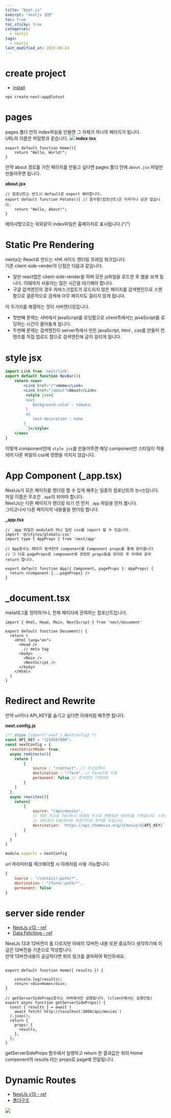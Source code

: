 ```yaml
---
title: "Next.js"
execrpt: "nextjs 설명"
toc: true
toc_sticky: true
categories:
  - nextjs
tags:
  - nextjs
last_modified_at: 2023-06-24
---
```


# create project

- [install](https://nextjs.org/docs/getting-started/installation)

```
npx create-next-app@latest
```

# pages

pages 폴더 안의 index파일을 만들면 그 자체가 하나의 페이지가 됩니다.  
URL의 이름은 파일명과 같습니다.
![](https://github.com/jsdmas/tailwind-practice/assets/105098581/fbd0207f-2b03-4f5e-93c7-5f1dcc366c85)
**index.tsx**
```tsx
export default function Home(){
    return "Hello, World!";
}
```

만약 about 경로를 가진 페이지를 만들고 싶다면 pages 폴더 안에 `about.jsx` 파일만 만들어주면 됩니다.

**about.jsx**
```tsx
// 컴포넌트는 반드시 default로 export 해야합니다.
export default function Potato(){ // 함수명(컴포넌트)은 아무거나 상관 없습니다. 
    return "Hello, About!";
}
```

예외사항으로는 위와같이 index파일은 홈페이지로 표시됩니다.("/")

# Static Pre Rendering
nextjs는 React로 만드는 서버 사이드 랜더링 프레임 워크입니다.  
기존 client-side-render의 단점은 다음과 같습니다.
- 일반 react앱은 client-side-render을 하며 모든 js파일을 로드한 후 웹을 보게 됩니다. 이떄까지 사용자는 많은 시간을 대기해야 합니다.
- 구글 검색엔진의 경우 자바스크립트가 로드되지 않은 페이지를 검색엔진으로 스캔함으로 결론적으로 검색에 아무 페이지도 걸리지 않게 됩니다.

이 두가지를 해결하는 것이 서버렌더링입니다.  
- 첫번쨰 문제는 서버에서 javaScript를 로딩함으로 client측에서는 javaScript를 로딩하는 시간이 줄어들게 됩니다.
- 두번째 문제는 검색엔진이 server측에서 만든 javaScript, html , css를 만들어 컨텐츠를 직접 업로드 함으로 검색엔진에 글이 걸리게 됩니다.

# style jsx

```jsx
import Link from 'next/link'
export default function NavBar(){
    return <nav>
        <Link href="/">Home</Link>
        <Link href="/about">About</Link>
         <style jsx>{`
         nav{
            background-color : tomato;
         }
         a{
            text-decoration : none
        }
         `}</style>   
    </nav>
}
```
이렇게 component안에 `style jsx`를 만들어주면 해당 component만 스타일이 적용되어 다른 파일의 css에 영향을 끼치지 않습니다.

# App Component (_app.tsx)
NextJs가 모든 페이지를 렌더링 할 수 있게 해주는 일종의 컴포넌트의 `청사진`입니다.  
파일 이름은 무조건 `_app`이 되어야 합니다.  
NextJs는 다른 페이지가 렌더링 되기 전 먼저 `_app` 파일을 먼저 봅니다.  
그리고나서 다른 페이지의 내용물을 랜더링 합니다.  
  
**_app.tsx**
```tsx
// _app 파일은 module이 아닌 일반 css를 import 할 수 있습니다.
import '@/styles/globals.css'
import type { AppProps } from 'next/app'

// App함수는 페이지 탐색전의 component를 Component props를 통해 받아옵니다
// 그 다음 pageProps로 component에 관련한 props들을 받아온 후 아래와 같이 return 합니다.

export default function App({ Component, pageProps }: AppProps) {
  return <Component {...pageProps} />
}
```

# _document.tsx
meta태그를 정의하거나, 전체 페이지에 관여하는 컴포넌트입니다.
```tsx
import { Html, Head, Main, NextScript } from 'next/document'

export default function Document() {
  return (
    <Html lang="en">
      <Head />
        // meta tag   
      <body>
        <Main />
        <NextScript />
      </body>
    </Html>
  )
}
```

# Redirect and Rewrite

만약 url이나 API_KEY를 숨기고 싶다면 아래처럼 해주면 됩니다.

**next.config.js**
```js
/** @type {import('next').NextConfig} */
const API_KEY = "1234567890";
const nextConfig = {
  reactStrictMode: true,
  async redirects(){
    return [
        {
            source : "/contact", // 주소입력시
            destination : "/form", // form으로 이동
            permanent: false // 검색엔진 기억여부
        }
    ]
  },
  async rewrites(){
    return[
        {
            source: "/api/movies", 
            // 위의 주소로 fecth시 아래의 주소로 변환되어 데이터를 가져옵니다. (마스킹)
            // 네트워크 tab에서도 마찬가지로 위처럼 보입니다.
            destination: `https://api.themovie.org/3/movie/${API_KEY}`
        }
    ]
  }
}

module.exports = nextConfig

```
url 파라미터를 체크해야할 시 아래처럼 사용 가능합니다.  
```js
{
    source : "/contact/:path/*", 
    destination : "/form/:path/*",
    permanent: false 
}
```

# server side render
- [NextJs v13 - ref](https://nextjs.org/docs/app/building-your-application/data-fetching/fetching)
- [Data Fetching - ref](https://ahnanne.tistory.com/92)
  
NextJs 13과 12버전이 좀 다르지만 아래의 12버전 내용 또한 중요하다 생각하기에 이 글은 12버전을 기준으로 작성합니다.  
만약 13버전내용이 궁금하다면 위의 링크를 클릭하여 확인하세요.  

```tsx

export default function Home({ results }) {

    console.log(results);
    return <div>Home</div>;
}

// getServerSideProps함수는 서버에서만 실행됩니다. (client에서는 실행안됨)
export async function getServerSideProps() {
  const { results } = await (
    await fetch(`http://localhost:3000/api/movies`)
  ).json();
  return {
    props: {
      results,
    },
  };
}
```

getServerSideProps 함수에서 실행하고 return 한 결과값은 위의 Home component의 results 라는 props로 page에 전달됩니다.

# Dynamic Routes
- [NextJs v13 - ref](https://nextjs.org/docs/app/building-your-application/routing/dynamic-routes)
- [폴더구조](https://velog.io/@jay/Next.js-13-master-course-routing)

![](https://github.com/jsdmas/tailwind-practice/assets/105098581/fcafe0ed-0f2d-4ffc-97d2-60eb3443065b)









